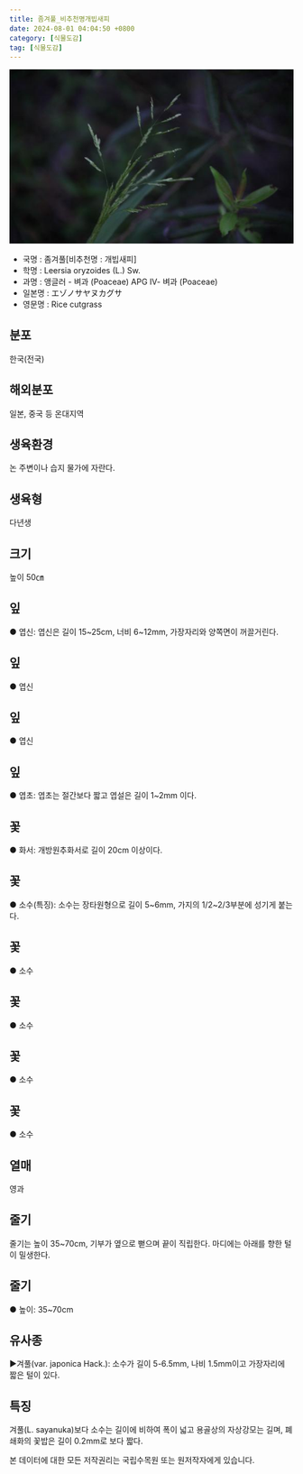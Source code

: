 ```yaml
---
title: 좀겨풀_비추천명개빕새피
date: 2024-08-01 04:04:50 +0800
category: [식물도감]
tag: [식물도감]
---
```




![좀겨풀[비추천명 : 개빕새피]](/assets/img/fileUpload/plants/basic/Gramineae/Leersia/14542/14542_20160802161436756files_th2.jpg)
- 국명 : 좀겨풀[비추천명 : 개빕새피]
- 학명 : Leersia oryzoides (L.) Sw.
- 과명 : 앵글러 - 벼과 (Poaceae) APG Ⅳ- 벼과 (Poaceae)
- 일본명 : エゾノサヤヌカグサ
- 영문명 : Rice cutgrass


## 분포
한국(전국)
## 해외분포
일본, 중국 등 온대지역
## 생육환경
논 주변이나 습지 물가에 자란다.
## 생육형
다년생
## 크기
높이 50㎝
## 잎
● 엽신: 엽신은 길이 15~25cm, 너비 6~12mm, 가장자리와 양쪽면이 꺼끌거린다.
## 잎
● 엽신
## 잎
● 엽신
## 잎
● 엽초: 엽초는 절간보다 짧고 엽설은 길이 1~2mm 이다.
## 꽃
● 화서: 개방원추화서로 길이 20cm 이상이다.
## 꽃
● 소수(특징): 소수는 장타원형으로 길이 5~6mm, 가지의 1/2~2/3부분에 성기게 붙는다. 
## 꽃
● 소수
## 꽃
● 소수
## 꽃
● 소수
## 꽃
● 소수
## 열매
영과
## 줄기
줄기는 높이 35~70cm, 기부가 옆으로 뻗으며 끝이 직립한다. 마디에는 아래를 향한 털이 밀생한다.
## 줄기
● 높이: 35~70cm
## 유사종
▶겨풀(var. japonica Hack.): 소수가 길이 5-6.5mm, 나비 1.5mm이고 가장자리에 짧은 털이 있다.
## 특징
겨풀(L. sayanuka)보다 소수는 길이에 비하여 폭이 넓고 용골상의 자상강모는 길며, 폐쇄화의 꽃밥은 길이 0.2mm로 보다 짧다.






본 데이터에 대한 모든 저작권리는 국립수목원 또는 원저작자에게 있습니다.
